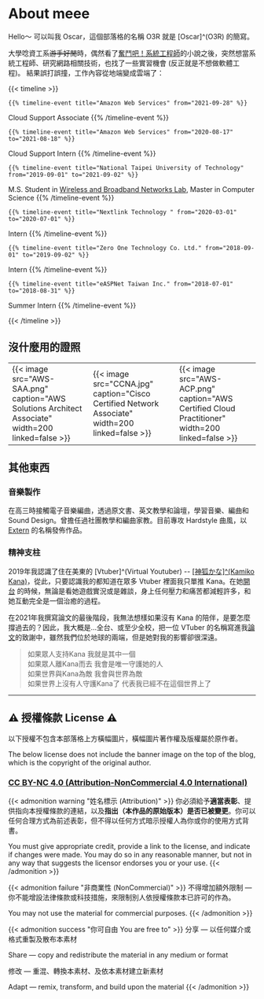# About meee

Hello～ 可以叫我 Oscar，這個部落格的名稱 O3R 就是 [Oscar]^(O3R) 的簡寫。

大學唸資工系~~游手好閒~~時，偶然看了[奮鬥吧！系統工程師](https://zh.wikipedia.org/wiki/%E5%A5%AE%E9%AC%A5%E5%90%A7%EF%BC%81%E7%B3%BB%E7%B5%B1%E5%B7%A5%E7%A8%8B%E5%B8%AB)的小說之後，突然想當系統工程師、研究網路相關技術，也找了一些實習機會 (反正就是不想做軟體工程)。
結果誤打誤撞，工作內容從地端變成雲端了：

{{< timeline >}}

    {{% timeline-event title="Amazon Web Services" from="2021-09-28" %}}
Cloud Support Associate
    {{% /timeline-event %}}

    {{% timeline-event title="Amazon Web Services" from="2020-08-17" to="2021-08-18" %}}
Cloud Support Intern
    {{% /timeline-event %}}

    {{% timeline-event title="National Taipei University of Technology" from="2019-09-01" to="2021-09-02" %}}
M.S. Student in <a href="https://netlab.csie.ntut.edu.tw/" target="_blank">Wireless and Broadband Networks Lab</a>, Master in Computer Science
    {{% /timeline-event %}}

    {{% timeline-event title="Nextlink Technology " from="2020-03-01" to="2020-07-01" %}}
Intern
    {{% /timeline-event %}}

    {{% timeline-event title="Zero One Technology Co. Ltd." from="2018-09-01" to="2019-09-02" %}}
Intern
    {{% /timeline-event %}}

    {{% timeline-event title="eASPNet Taiwan Inc." from="2018-07-01" to="2018-08-31" %}}
Summer Intern
    {{% /timeline-event %}}

{{< /timeline >}}

## 沒什麼用的證照
|                                                                                                    |                                                                                                 |                                                                                                   |
| -------------------------------------------------------------------------------------------------- | ----------------------------------------------------------------------------------------------- | ------------------------------------------------------------------------------------------------- |
| {{< image src="AWS-SAA.png" caption="AWS Solutions Architect Associate" width=200 linked=false >}} | {{< image src="CCNA.jpg" caption="Cisco Certified Network Associate" width=200 linked=false >}} | {{< image src="AWS-ACP.png" caption="AWS Certified Cloud Practitioner" width=200 linked=false >}} |


## 其他東西

### 音樂製作

在高三時接觸電子音樂編曲，透過原文書、英文教學和論壇，學習音樂、編曲和 Sound Design。曾擔任過社團教學和編曲家教。目前專攻 Hardstyle 曲風，以 [Extern](https://www.facebook.com/djextern/) 的名稱發佈作品。

### 精神支柱

2019年我認識了住在美東的 [Vtuber]^(Virtual Youtuber) -- [[神狐かな]^(Kamiko Kana)](https://www.twitch.tv/kana)，從此，只要認識我的都知道在眾多 Vtuber 裡面我只單推 Kana。在她[開台](https://www.twitch.tv/kana) 的時候，無論是看她遊戲實況或是雜談，身上任何壓力和痛苦都減輕許多，和她互動完全是一個治癒的過程。

在2021年我撰寫論文的最後階段，我無法想樣如果沒有 Kana 的陪伴，是要怎麼撐過去的？因此，我大概是...全台、或至少全校，把一位 VTuber 的名稱寫進我[論文](https://ndltd.ncl.edu.tw/cgi-bin/gs32/gsweb.cgi?o=dnclcdr&s=id=%22109TIT00392043%22.&searchmode=basic)的致謝中，雖然我們位於地球的兩端，但是她對我的影響卻很深遠。

> 如果眾人支持Kana 我就是其中一個\
> 如果眾人離Kana而去 我會是唯一守護她的人\
> 如果世界與Kana為敵 我會與世界為敵\
> 如果世界上沒有人守護Kana了 代表我已經不在這個世界上了
---
## :warning: 授權條款 License :warning:

以下授權不包含本部落格上方橫幅圖片，橫幅圖片著作權及版權屬於原作者。

The below license does not include the banner image on the top of the blog, which is the copyright of the original author.

### [CC BY-NC 4.0 (Attribution-NonCommercial 4.0 International)](https://creativecommons.org/licenses/by-nc/4.0/)

{{< admonition warning "姓名標示 (Attribution)" >}}
你必須給予**適當表彰**、提供指向本授權條款的連結，以及**指出（本作品的原始版本）是否已被變更**。你可以任何合理方式為前述表彰，但不得以任何方式暗示授權人為你或你的使用方式背書。

You must give appropriate credit, provide a link to the license, and indicate if changes were made. You may do so in any reasonable manner, but not in any way that suggests the licensor endorses you or your use. 
{{< /admonition >}}

{{< admonition failure "非商業性  (NonCommercial)" >}}
不得增加額外限制 — 你不能增設法律條款或科技措施，來限制別人依授權條款本已許可的作為。

You may not use the material for commercial purposes. 
{{< /admonition >}}

{{< admonition success "你可自由 You are free to" >}}
分享 — 以任何媒介或格式重製及散布本素材

Share — copy and redistribute the material in any medium or format 

修改 — 重混、轉換本素材、及依本素材建立新素材 

Adapt — remix, transform, and build upon the material
{{< /admonition >}}
